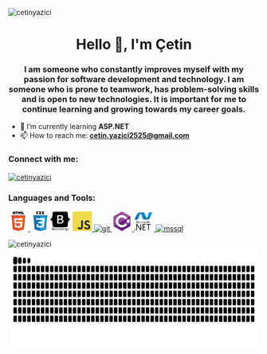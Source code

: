 <p align="left"> 
<img src="https://komarev.com/ghpvc/?username=cetinyazici&label=Profile%20views&color=0e75b6&style=flat" alt="cetinyazici" /> 
</p>
<h1 align="center">Hello 👋, I'm Çetin</h1>
<h3 align="center">I am someone who constantly improves myself with my passion for software development and technology. I am someone who is prone to teamwork, has problem-solving skills and is open to new technologies. It is important for me to continue learning and growing towards my career goals.</h3>

- 🌱 I’m currently learning **ASP.NET**
- 📫 How to reach me: **cetin.yazici2525@gmail.com**

<h3 align="left">Connect with me:</h3>
<p align="left">
<a href="https://linkedin.com/in/cetinyazici" target="blank"><img align="center" src="https://raw.githubusercontent.com/rahuldkjain/github-profile-readme-generator/master/src/images/icons/Social/linked-in-alt.svg" alt="cetinyazici" height="30" width="40" /></a>
</p>

<h3 align="left">Languages and Tools:</h3>
<a href="https://www.w3.org/html/" target="_blank" rel="noreferrer"> 
<img src="https://raw.githubusercontent.com/devicons/devicon/master/icons/html5/html5-original-wordmark.svg" alt="html5" width="40" height="40"/></a><a href="https://www.w3schools.com/css/" target="_blank" rel="noreferrer"> 
<img src="https://raw.githubusercontent.com/devicons/devicon/master/icons/css3/css3-original-wordmark.svg" alt="css3" width="40" height="40"/></a><a href="https://getbootstrap.com" target="_blank" rel="noreferrer"><img src="https://raw.githubusercontent.com/devicons/devicon/master/icons/bootstrap/bootstrap-plain-wordmark.svg" alt="bootstrap" width="40" height="40"/></a> 
<a href="https://developer.mozilla.org/en-US/docs/Web/JavaScript" target="_blank" rel="noreferrer"> 
<img src="https://raw.githubusercontent.com/devicons/devicon/master/icons/javascript/javascript-original.svg" alt="javascript" width="40" height="40"/>
</a><a href="https://git-scm.com/" target="_blank" rel="noreferrer"><img src="https://www.vectorlogo.zone/logos/git-scm/git-scm-icon.svg" alt="git" width="40" height="40"/>
</a><a href="https://www.w3schools.com/cs/" target="_blank" rel="noreferrer"> 
<img src="https://raw.githubusercontent.com/devicons/devicon/master/icons/csharp/csharp-original.svg" alt="csharp" width="40" height="40"/> 
</a><a href="https://dotnet.microsoft.com/" target="_blank" rel="noreferrer">
 <img src="https://raw.githubusercontent.com/devicons/devicon/master/icons/dot-net/dot-net-original-wordmark.svg" alt="dotnet" width="40" height="40"/></a><a href="https://www.microsoft.com/en-us/sql-server" target="_blank" rel="noreferrer">
  <img src="https://www.svgrepo.com/show/303229/microsoft-sql-server-logo.svg" alt="mssql" width="40" height="40"/>
  <a>
   
  </p>
   <p>
    <img align="left" src="https://github-readme-stats.vercel.app/api/top-langs?username=cetinyazici&show_icons=true&locale=en&layout=compact" alt="cetinyazici" />
   </p><br>
   
<picture>
  <source media="(prefers-color-scheme: dark)" srcset="https://raw.githubusercontent.com/cetinyazici/cetinyazici/output/github-contribution-grid-snake-dark.svg">
  <source media="(prefers-color-scheme: light)" srcset="https://raw.githubusercontent.com/cetinyazici/cetinyazici/output/github-contribution-grid-snake.svg">
  <img alt="github contribution grid snake animation" src="https://raw.githubusercontent.com/cetinyazici/cetinyazici/output/github-contribution-grid-snake.svg" alt="Coding" width=2000 height=200 align="center">
</picture>
